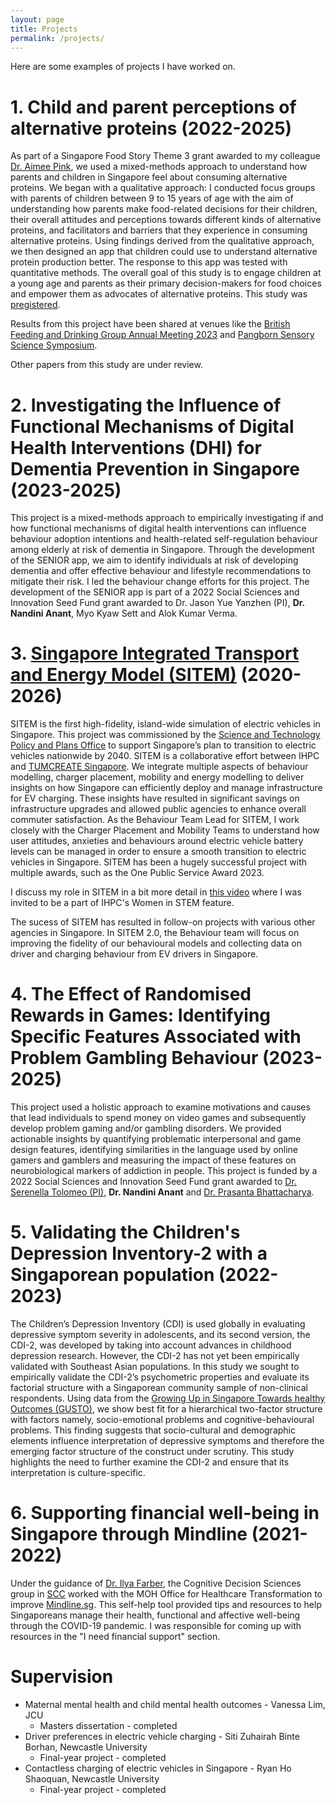 ```yaml
---
layout: page
title: Projects
permalink: /projects/ 
---
```


Here are some examples of projects I have worked on.  


# 1. Child and parent perceptions of alternative proteins (2022-2025)

As part of a Singapore Food Story Theme 3 grant awarded to my colleague [Dr. Aimee Pink](wwww.researchgate.net/profile/Aimee-Pink), we used a mixed-methods approach to understand how parents and children in Singapore feel about consuming alternative proteins. We began with a qualitative approach: I conducted focus groups with parents of children between 9 to 15 years of age with the aim of understanding how parents make food-related decisions for their children, their overall attitudes and perceptions towards different kinds of alternative proteins, and facilitators and barriers that they experience in consuming alternative proteins. Using findings derived from the qualitative approach, we then designed an app that children could use to understand alternative protein production better. The response to this app was tested with quantitative methods. The overall goal of this study is to engage children at a young age and parents as their primary decision-makers for food choices and empower them as advocates of alternative proteins. This study was [pregistered](https://osf.io/ag9n8/).   

Results from this project have been shared at venues like the [British Feeding and Drinking Group Annual Meeting 2023](https://eu.eventscloud.com/website/9856/home/) and [Pangborn Sensory Science Symposium](https://www.pangbornsymposium.com/).

Other papers from this study are under review. 


# 2. Investigating the Influence of Functional Mechanisms of Digital Health Interventions (DHI) for Dementia Prevention in Singapore (2023-2025)

This project is a mixed-methods approach to empirically investigating if and how functional mechanisms of digital health interventions can influence behaviour adoption intentions and health-related self-regulation behaviour among elderly at risk of dementia in Singapore. Through the development of the SENIOR app, we aim to identify individuals at risk of developing dementia and offer effective behaviour and lifestyle recommendations to mitigate their risk. I led the behaviour change efforts for this project. The development of the SENIOR app is part of a 2022 Social Sciences and Innovation Seed Fund grant awarded to Dr. Jason Yue Yanzhen (PI), <strong>Dr. Nandini Anant</strong>, Myo Kyaw Sett and Alok Kumar Verma.

# 3. [Singapore Integrated Transport and Energy Model (SITEM)](https://www.a-star.edu.sg/ihpc/ihpc-tech-hub/features/uss/integrated-citywide-model-of-vehicle-electrification) (2020-2026)

SITEM is the first high-fidelity, island-wide simulation of electric vehicles in Singapore. This project was commissioned by the [Science and Technology Policy and Plans Office](https://www.sgdi.gov.sg/ministries/pmo/departments/stppo) to support Singapore’s plan to transition to electric vehicles nationwide by 2040. SITEM is a collaborative effort between IHPC and [TUMCREATE Singapore](https://www.tum-create.edu.sg/). We integrate multiple aspects of behaviour modelling, charger placement, mobility and energy modelling to deliver insights on how Singapore can efficiently deploy and manage infrastructure for EV charging. These insights have resulted in significant savings on infrastructure upgrades and allowed public agencies to enhance overall commuter satisfaction. As the Behaviour Team Lead for SITEM, I work closely with the Charger Placement and Mobility Teams to understand how user attitudes, anxieties and behaviours around electric vehicle battery levels can be managed in order to ensure a smooth transition to electric vehicles in Singapore. SITEM has been a hugely successful project with multiple awards, such as the One Public Service Award 2023. 

I discuss my role in SITEM in a bit more detail in [this video](https://www.a-star.edu.sg/ihpc/ihpc-tech-hub/features/uss/integrated-citywide-model-of-vehicle-electrification) where I was invited to be a part of IHPC's Women in STEM feature. 

The sucess of SITEM has resulted in follow-on projects with various other agencies in Singapore. In SITEM 2.0, the Behaviour team will focus on improving the fidelity of our behavioural models and collecting data on driver and charging behaviour from EV drivers in Singapore. 

# 4. The Effect of Randomised Rewards in Games: Identifying Specific Features Associated with Problem Gambling Behaviour (2023-2025)

This project used a holistic approach to examine motivations and causes that lead individuals to spend money on video games and subsequently develop problem gaming and/or gambling disorders. We provided actionable insights by quantifying problematic interpersonal and game design features, identifying similarities in the language used by online gamers and gamblers and measuring the impact of these features on neurobiological markers of addiction in people. This project is funded by a 2022 Social Sciences and Innovation Seed Fund grant awarded to [Dr. Serenella Tolomeo (PI)](https://scholar.google.com/citations?user=K4LqE-UAAAAJ&hl=en), <strong>Dr. Nandini Anant</strong> and [Dr. Prasanta Bhattacharya](https://prasantabhattacharya.github.io/). 

# 5. Validating the Children's Depression Inventory-2 with a Singaporean population (2022-2023) 

The Children’s Depression Inventory (CDI) is used globally in evaluating depressive symptom severity in adolescents, and its second version, the CDI-2, was developed by taking into account advances in childhood depression research. However, the CDI-2 has not yet been empirically validated with Southeast Asian populations. In this study we sought to empirically validate the CDI-2’s psychometric properties and evaluate its factorial structure with a Singaporean community sample of non-clinical respondents. Using data from the [Growing Up in Singapore Towards healthy Outcomes (GUSTO)](https://www.gusto.sg/), we show best fit for a hierarchical two-factor structure with factors namely, socio-emotional problems and cognitive-behavioural problems. This finding suggests that socio-cultural and demographic elements influence interpretation of depressive symptoms and therefore the emerging factor structure of the construct under scrutiny. This study highlights the need to further examine the CDI-2 and ensure that its interpretation is culture-specific.

# 6. Supporting financial well-being in Singapore through Mindline (2021-2022)

Under the guidance of [Dr. Ilya Farber](https://scholar.google.com.sg/citations?user=SfbjhOEAAAAJ&hl=en), the Cognitive Decision Sciences group in [SCC](https://www.a-star.edu.sg/ihpc/ihpc-research-capabilities/social-cognitive-computing) worked with the MOH Office for Healthcare Transformation to improve [Mindline.sg](mindline.sg). This self-help tool provided tips and resources to help Singaporeans manage their health, functional and affective well-being through the COVID-19 pandemic. I was responsible for coming up with resources in the "I need financial support" section. 


# Supervision 

* Maternal mental health and child mental health outcomes - Vanessa Lim, JCU 
   - Masters dissertation - completed
* Driver preferences in electric vehicle charging - Siti Zuhairah Binte Borhan, Newcastle University
   - Final-year project - completed
* Contactless charging of electric vehicles in Singapore - Ryan Ho Shaoquan, Newcastle University 
   - Final-year project - completed



